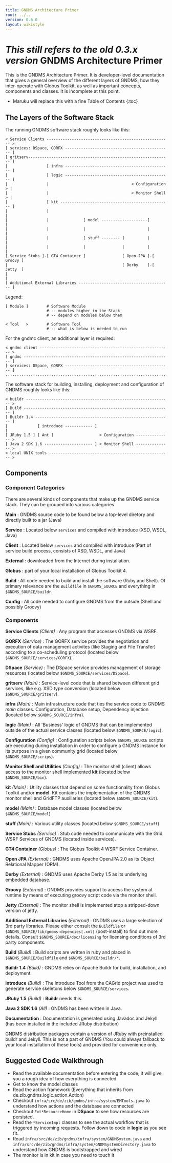 ```yaml
---
title: GNDMS Architecture Primer
root: ../..
version: 0.6.0
layout: wikistyle
---
```


*This still refers to the old 0.3.x version*
GNDMS Architecture Primer
=========================

This is the GNDMS Architecture Primer.  It is developer-level
documentation that gives a general overview of the different layers
of GNDMS, how they inter-operate with Globus Toolkit, as well as
important concepts, components and classes.  It is incomplete at
this point.

* Maruku will replace this with a fine Table of Contents
{:toc}


The Layers of the Software Stack
--------------------------------

The running GNDMS software stack roughly looks like this:

    < Service Clients ------------------------------------------------------ >
    [ services: DSpace, GORFX ---------------------------------------------- ]    
    [ gritserv-------------------------------------------------------------- ]
    |                 [ infra ---------------------------------------------- ]
    |                 [ logic ---------------------------------------------- ]
    |                 |                                    < Configuration > |
    |                 |                                    < Monitor Shell > |
    |                 [ kit ------------------------------------------------ ]
    |                 |                                                      |    
    |                 |               [ model --------------------]          |
    |                 |               |                           |          |    
    |                 |               [ stuff -------- ]          |          |      
    |                 |               |                |          |          |
    [ Service Stubs ]-[ GT4 Container ]                [ Open-JPA ]-[ Groovy ]
    |                                                  [ Derby    ]-[ Jetty  ]
    |                                                                        |    
    [ Additional External Libraries ---------------------------------------- ]

Legend:

    [ Module ]        # Software Module
                      # -- modules higher in the Stack
                      # -- depend on modules below them
		      
    < Tool   >        # Software Tool
                      # -- what is below is needed to run


For the gndmc client, an additional layer is required:

    < gndmc client --------------------------------------------------------- >
    [ gndmc ---------------------------------------------------------------- ]
    [ services: DSpace, GORFX ---------------------------------------------- ]    
    ..........................................................................


The software stack for building, installing, deployment and
configuration of GNDMS roughly looks like this:

    < buildr --------------------------------------------------------------- >
    [ Build ---------------------------------------------------------------- ]
    [ Buildr 1.4 ----------------------------------------------------------- ] 
    |             [ introduce ------------ ]                                 |
    [ JRuby 1.5 ] [ Ant ]                    < Configuration --------------- >    
    [ Java 2 SDK 1.6 --------------------- ] < Monitor Shell --------------- >
    < local UNIX tools ----------------------------------------------------- > 


Components
----------


### Component Categories

There are several kinds of components that make up the GNDMS service
stack. They can be grouped into various categories


**Main**
: GNDMS source code to be found below a top-level diretory and directly
built to a jar (Java)

**Service**
: Located below `services` and compiled with introduce (XSD, WSDL, Java)

**Client**
: Located below `services` and compiled with introduce (Part of service
build process, consists of XSD, WSDL, and Java)

**External**
: downloaded from the Internet during installation.

**Globus**
: part of your local installation of Globus Toolkit 4.

**Build**
: All code needed to build and install the software (Ruby and
Shell). Of primary relevance are the `Buildfile` in `$GNDMS_SOURCE` and
everything in `$GNDMS_SOURCE/buildr`.

**Config**
: All code needed to configure GNDMS from the outside (Shell and
possibly Groovy)


### Components

**Service Clients** *(Client)*
: Any program that accesses GNDMS via WSRF.

**GORFX** *(Service)*
: The GORFX service provides the negotiation and execution of data
management activites (like Staging and File Transfer) according
to a co-scheduling protocol (located below `$GNDMS_SOURCE/services/GORFX`). 

**DSpace** *(Service)*
: The DSpace service provides management of storage resources (located below `$GNDMS_SOURCE/services/DSpace`).

**gritserv** *(Main)*
: Service-level code that is shared between different grid services,
like e.g. XSD type conversion (located below `$GNDMS_SOURCE/gritserv`).

**infra** *(Main)*
: Main infrastructure code that ties the service code to GNDMS *main*
classes. Configuration, Database setup, Dependency injection (located below `$GNDMS_SOURCE/infra`).

**logic** *(Main)*
: All 'Business' logic of GNDMS that can be implemented outside of
the actual service classes (located below `$GNDMS_SOURCE/logic`).

**Configuration** *(Config)*
: Configuration scripts below `$GNDMS_SOURCE` scripts are executing
during installation in order to configure a GNDMS instance for
its purpose in a given community grid (located below `$GNDMS_SOURCE/scrips`).

**Monitor Shell and Utilities** *(Config)*
: The monitor shell (client) allows access to the monitor shell
implemented **kit** (located below `$GNDMS_SOURCE/bin`).

**kit** *(Main)*
: Utility classes that depend on some functionality from Globus
Toolkit and/or **model**. Kit contains the implementation of the GNDMS
monitor shell and GridFTP auxiliaries (located below `$GNDMS_SOURCE/kit`).

**model** *(Main)*
: Database model classes (located below `$GNDMS_SOURCE/model`)

**stuff** *(Main)*
: Various utility classes (located below `$GNDMS_SOURCE/stuff`)

**Service Stubs** *(Service)*
: Stub code needed to communicate with the Grid WSRF Services of GNDMS
(located inside services).

**GT4 Container** *(Globus)*
: The Globus Toolkit 4 WSRF Service Container.

**Open JPA** *(External)*
: GNDMS uses Apache OpenJPA 2.0 as its Object Relational Mapper (ORM).

**Derby** *(External)*
: GNDMS uses Apache Derby 1.5 as its underlying embedded database.

**Groovy** *(External)*
: GNDMS provides support to access the system at runtime by means of
executing groovy script code via the monitor shell.

**Jetty** *(External)*
: The monitor shell is implemented atop a stripped-down version of jetty.

**Additional External Libraries** *(External)*
: GNDMS uses a large selection of 3rd party libraries.  Please either
consult the `Buildfile` or `$GNDMS_SOURCE/lib/gndms-depencies[.xml]`
(post-install) to find out more details.  Consult
`$GNDMS_SOURCE/doc/licensing` for licensing conditions of 3rd party
components.

**Build** *(Build)*
: Build scripts are written in ruby and placed in
`$GNDMS_SOURCE/Buildfile` and `$GNDMS_SOURCE/buildr/*`.

**Buildr 1.4** *(Build)*
: GNDMS relies on Apache Buildr for build, installation, and
deployment.

**introduce** *(Build)*
: The Introduce Tool from the CAGrid project was used to generate
service skeletons below `$GNDMS_SOURCE/services`.

**JRuby 1.5** *(Build)*
: **Buildr** needs this.

**Java 2 SDK 1.6** *(All)*
: GNDMS has been written in Java.

**Documentation**
: Documentation is generated using Javadoc and Jekyll (has been
installed in the included JRuby distribution)

GNDMS distribution packages contain a version of JRuby with
preinstalled buildr and Jekyll.  This is not a part of GNDMS (You
could always fallback to your local installation of these tools) and
provided for convenience only.


Suggested Code Walkthrough
--------------------------

* Read the available documentation before entering the code, it will
  give you a rough idea of how everything is connected
* Get to know the model classes
* Read the action framework (Everything that inherits from
  de.zib.gndms.logic.action.Action)
* Checkout `infra/src/de/zib/gndms/infra/system/EMTools.java` to
  understand how actions and the database are connected
* Checkout `Ext*ResourceHome` in **DSpace** to see how resources
are persisted.
* Read the `*ServiceImpl` classes to see the actual workflow that is
triggered by incoming requests.  Follow down to code in **logic** as
you see fit.
* Read `infra/src/de/zib/gndms/infra/system/GNDMSystem.java` and `infra/src/de/zib/gndms/infra/system/GNDMSystemDirectory.java`
to understand how GNDMS is bootstrapped and wired
* The monitor is in kit in case you need to touch it

